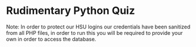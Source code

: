# Rudimentary Python Quiz

Note: In order to protect our HSU logins our credentials have been sanitized from all PHP files, in order to run this you will be required to provide your own in order to access the database.
